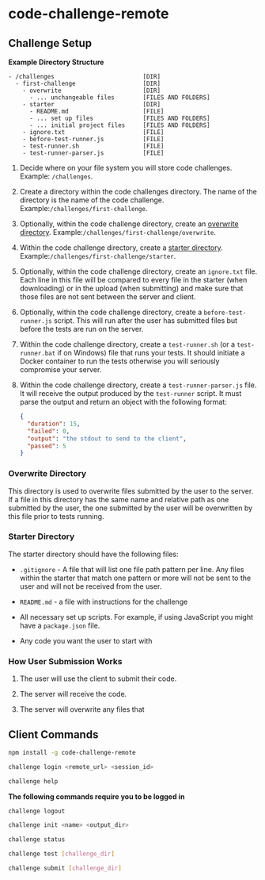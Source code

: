 # code-challenge-remote

## Challenge Setup

**Example Directory Structure**

```
- /challenges                         [DIR]
  - first-challenge                   [DIR]
    - overwrite                       [DIR]
      - ... unchangeable files        [FILES AND FOLDERS]
    - starter                         [DIR]
      - README.md                     [FILE]
      - ... set up files              [FILES AND FOLDERS]
      - ... initial project files     [FILES AND FOLDERS]
    - ignore.txt                      [FILE]
    - before-test-runner.js           [FILE]
    - test-runner.sh                  [FILE]
    - test-runner-parser.js           [FILE]
```

1. Decide where on your file system you will store code challenges. Example: `/challenges`.

2. Create a directory within the code challenges directory. The name of the directory is the name of the code challenge. Example:`/challenges/first-challenge`.

3. Optionally, within the code challenge directory, create an [overwrite directory](#overwrite-directory). Example:`/challenges/first-challenge/overwrite`.

4. Within the code challenge directory, create a [starter directory](#starter-directory). Example:`/challenges/first-challenge/starter`.

5. Optionally, within the code challenge directory, create an `ignore.txt` file. Each line in this file will be compared to every file in the starter (when downloading) or in the upload (when submitting) and make sure that those files are not sent between the server and client.

5. Optionally, within the code challenge directory, create a `before-test-runner.js` script. This will run after the user has submitted files but before the tests are run on the server.

6. Within the code challenge directory, create a `test-runner.sh` (or a `test-runner.bat` if on Windows) file that runs your tests. It should initiate a Docker container to run the tests otherwise you will seriously compromise your server. 

6. Within the code challenge directory, create a `test-runner-parser.js` file. It will receive the output produced by the `test-runner` script. It must parse the output and return an object with the following format:

     ```json
     {
       "duration": 15,
       "failed": 0,
       "output": "the stdout to send to the client",
       "passed": 5
     }
     ```
### Overwrite Directory

This directory is used to overwrite files submitted by the user to the server. If a file in this directory has the same name and relative path as one submitted by the user, the one submitted by the user will be overwritten by this file prior to tests running.

### Starter Directory

The starter directory should have the following files:

- `.gitignore` - A file that will list one file path pattern per line. Any files within the starter that match one pattern or more will not be sent to the user and will not be received from the user.

- `README.md` - a file with instructions for the challenge
       
- All necessary set up scripts. For example, if using JavaScript you might have a `package.json` file.

- Any code you want the user to start with 

### How User Submission Works

1. The user will use the client to submit their code.

2. The server will receive the code.

3. The server will overwrite any files that

## Client Commands

```bash
npm install -g code-challenge-remote
```

```bash
challenge login <remote_url> <session_id>
```

```bash
challenge help
```

**The following commands require you to be logged in**

```bash
challenge logout
```

```bash
challenge init <name> <output_dir>
```

```bash
challenge status
```

```bash
challenge test [challenge_dir]
```

```bash
challenge submit [challenge_dir]
```